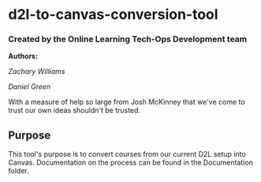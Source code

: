 # d2l-to-canvas-conversion-tool

### Created by the Online Learning Tech-Ops Development team


**Authors:**

*Zachary Williams*

*Daniel Green*

With a measure of help so large from Josh McKinney that we've come to trust our own ideas shouldn't be trusted.

## Purpose

This tool's purpose is to convert courses from our current D2L setup into Canvas. Documentation on the process can be found in the Documentation folder.

